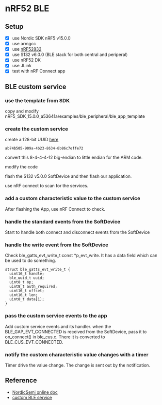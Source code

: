 # nRF52 BLE

## Setup
- [x] use Nordic SDK nRF5 v15.0.0
- [x] use armgcc
- [x] use [nRF52832](https://www.nordicsemi.com/eng/Products/Bluetooth-low-energy/nRF52832)
- [x] use S132 v6.0.0 (BLE stack for both central and periperal)
- [x] use nRF52 DK
- [x] use JLink
- [x] test with nRF Connect app

## BLE custom service

### use the template from SDK 

copy and modify nRF5_SDK_15.0.0_a53641a/examples/ble_peripheral/ble_app_template

### create the custom service

create a 128-bit UUID [here](https://www.uuidgenerator.net/version4)
```
ab74b505-909a-4b23-8634-8b86c7effe72
```
convert this 8-4-4-4-12 big-endian to little endian for the ARM code.

modify the code

flash the S132 v5.0.0 SoftDevice and then flash our application.

use nRF connect to scan for the services.

### add a custom characteristic value to the custom service

After flashing the App, use nRF Connect to check.

### handle the standard events from the SoftDevice

Start to handle both connect and disconnect events from the SoftDevice

### handle the write event from the SoftDevice

Check ble_gatts_evt_write_t const *p_evt_write. It has a data field which can be used to do something.
```
struct ble_gatts_evt_write_t {
  uint16_t handle;
  ble_uuid_t uuid;
  uint8_t op;
  uint8_t auth_required;
  uint16_t offset;
  uint16_t len;
  uint8_t data[1];
}
```

### pass the custom service events to the app

Add custom service events and its handler. when the BLE_GAP_EVT_CONNECTED is received from the SoftDevice, pass it to on_connect() in ble_cus.c. There it is converted to BLE_CUS_EVT_CONNECTED.

### notify the custom characteristic value changes with a timer

Timer drive the value change. The change is sent out by the notification.

## Reference
* [NordicSemi online doc](https://infocenter.nordicsemi.com)
* [custom BLE service](https://github.com/bjornspockeli/custom_ble_service_example)
